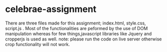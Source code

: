# celebrae-assignment
There are three files made for this assignment; index.html, style.css, script.js . Most of the functionalities are peformed by the use of DOM manipulation whereas for few things,javascript libraries like Jquery and cropperjs is used as well. 
note: please run the code on live server otherwise crop functionality will not work.
